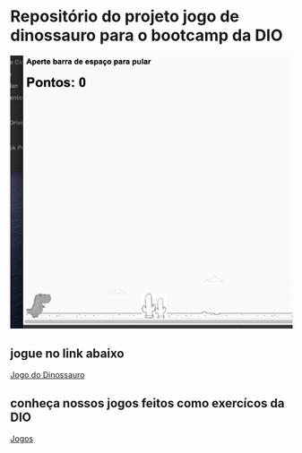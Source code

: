 # Repositório do projeto jogo de dinossauro para o bootcamp da DIO

![alt text](https://github.com/alissonrangel/DIO-jogo-dinossauro/blob/main/game.png?raw=true)

## jogue no link abaixo

[Jogo do Dinossauro](https://www.jogos.alissonescorcio.life/DIO-jogo-do-dinossauro/index.html "Jogo do Dinossauro")

## conheça nossos jogos feitos como exercícos da DIO

[Jogos](https://www.jogos.alissonescorcio.life/index.html "Jogos")